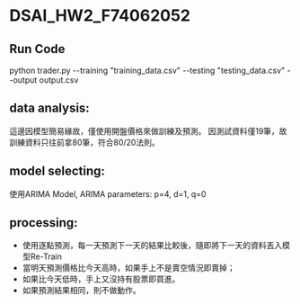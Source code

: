 # DSAI_HW2_F74062052
## Run Code 
  python trader.py --training "training_data.csv" --testing "testing_data.csv" --output output.csv
## data analysis:
  這邊因模型簡易緣故，僅使用開盤價格來做訓練及預測。
  因測試資料僅19筆，故訓練資料只往前拿80筆，符合80/20法則。
## model selecting:
  使用ARIMA Model, ARIMA parameters: p=4, d=1, q=0
## processing:
  * 使用逐點預測，每一天預測下一天的結果比較後，隨即將下一天的資料丟入模型Re-Train
  * 當明天預測價格比今天高時，如果手上不是賣空情況即賣掉；
  * 如果比今天低時，手上又沒持有股票即買進。
  * 如果預測結果相同，則不做動作。
